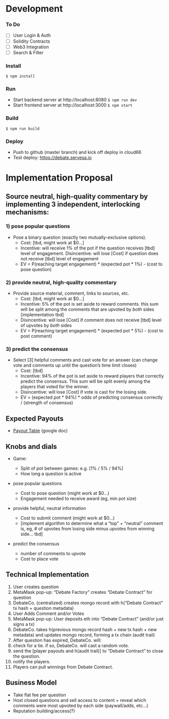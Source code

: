 # Development
### To Do
- [ ] User Login & Auth
- [ ] Solidity Contracts
- [ ] Web3 Integration
- [ ] Search & Filter

### Install
`$ npm install`
### Run
- Start backend server at http://localhost:8080 `$ npm run dev`
- Start frontend server at http://localhost:3000 `$ npm start`
### Build
`$ npm run build`
### Deploy
- Push to github (master branch) and kick off deploy in cloud66
- Test deploy: https://debate.servesa.io

# Implementation Proposal
## Source neutral, high-quality commentary by implementing 3 independent, interlocking mechanisms:

### 1) pose popular questions
- Pose a binary question (exactly two mutually-exclusive options).
  - Cost: [tbd, might work at $0…]
  - Incentive: will receive 1% of the pot if the question receives [tbd] level of engagement. Disincentive: will lose [Cost] if question does not receive [tbd] level of engagement
  - EV = P(reaching target engagement) * (expected pot * 1%) - (cost to pose question)
### 2) provide neutral, high-quality commentary
- Provide source material, comment, links to sources, etc.
  - Cost: [tbd, might work at $0…]
  - Incentive: 5% of the pot is set aside to reward comments. this sum will be split among the comments that are upvoted by *both* sides [implementation tbd]
  - Disincentive: will lose [Cost] if comment does not receive [tbd] level of upvotes by *both* sides
  - EV = P(reaching target engagement) * (expected pot * 5%) - (cost to post comment)
### 3) predict the consensus
- Select [3] helpful comments and cast vote for an answer (can change vote and comments up until the question’s time limit closes)
  - Cost: [tbd]
  - Incentive: 94% of the pot is set aside to reward players that correctly predict the consensus. This sum will be split evenly among the players that voted for the winner.
  - Disincentive: will lose [Cost] if vote is cast for the losing side.
  - EV = (expected pot * 94%) * odds of predicting consensus correctly / (strength of consensus)

## Expected Payouts
- [Payout Table](https://docs.google.com/spreadsheets/d/1xvWAPwBt0KwaNUKvZZFjgvx5Wip3DXpfOzQHlWmO9Sw/edit?usp=sharing) (google doc)

## Knobs and dials

- Game:
  - Split of pot between games: e.g. [1% / 5% / 94%]
  - How long a question is active

- pose popular questions
  - Cost to pose question (might work at $0…)
  - Engagement needed to receive award (eg, min pot size)

- provide helpful, neutral information
  - Cost to submit comment (might work at $0…)
  - [implement algorithm to determine what a “top” + “neutral” comment is, eg, # of upvotes from losing side minus upvotes from winning side… tbd]

- predict the consensus
  - number of comments to upvote
  - Cost to place vote


## Technical Implementation
1. User creates question
  1. MetaMask pop-up: “Debate Factory” creates “Debate Contract” for question
  2. DebateCo. (centralized) creates mongo record with h(“Debate Contract” tx hash + question metadata)
2. User Adds Comment and/or Votes
  1. MetaMask pop-up: User deposits eth into “Debate Contract” (and/or just signs a tx)
  2. DebateCo. takes h(previous mongo record hash + new tx hash + new metadata) and updates mongo record, forming a tx chain (audit trail)
3. After question has expired, DebateCo. will:
  1. check for a tie. if so, DebateCo. will cast a random vote.
  2. send the [player payouts and h(audit trail)] to “Debate Contract” to close the question. 
  3. notify the players.
4. Players can pull winnings from Debate Contract.

## Business Model
- Take flat fee per question
- Host closed questions and sell access to content + reveal which comments were most upvoted by each side (paywall/adds, etc…)
- Reputation building/access(?)
